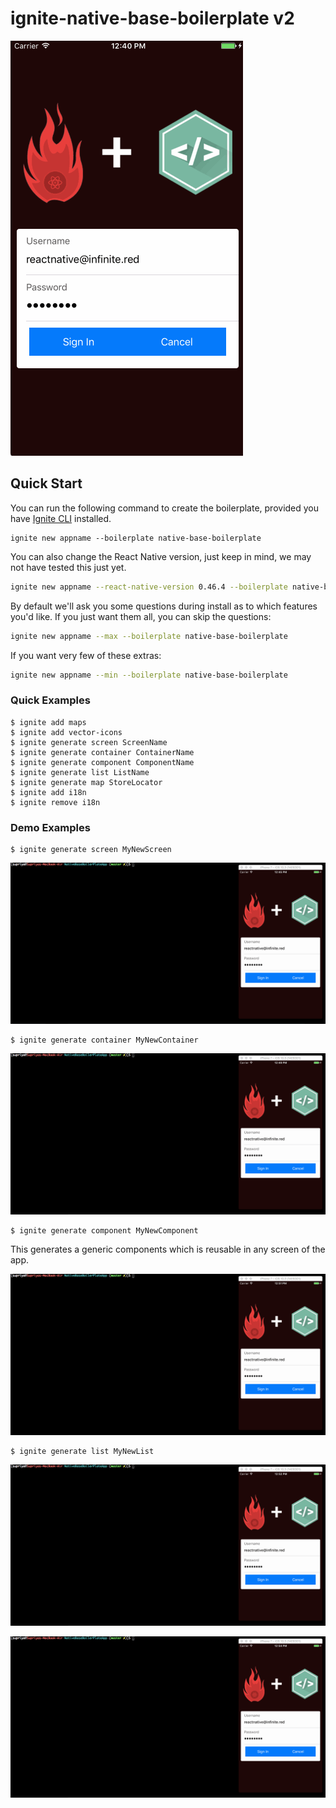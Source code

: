 # ignite-native-base-boilerplate v2

![NativeBase Ignite Boilerplate Preview](./demo-examples/ios-full-app.gif)

## Quick Start

You can run the following command to create the boilerplate, provided you have [Ignite CLI](https://github.com/infinitered/ignite) installed.

```
ignite new appname --boilerplate native-base-boilerplate
```

You can also change the React Native version, just keep in mind, we may not have tested this just yet.

```sh
ignite new appname --react-native-version 0.46.4 --boilerplate native-base-boilerplate
```

By default we'll ask you some questions during install as to which features you'd like.  If you just want them all, you can skip the questions:

```sh
ignite new appname --max --boilerplate native-base-boilerplate
```

If you want very few of these extras:

```sh
ignite new appname --min --boilerplate native-base-boilerplate
```

### Quick Examples

```
$ ignite add maps
$ ignite add vector-icons
$ ignite generate screen ScreenName
$ ignite generate container ContainerName
$ ignite generate component ComponentName
$ ignite generate list ListName
$ ignite generate map StoreLocator
$ ignite add i18n
$ ignite remove i18n
```


### Demo Examples


```
$ ignite generate screen MyNewScreen
```
![Generate New Screen](./demo-examples/ios-generate-screen.gif)



```
$ ignite generate container MyNewContainer
```
![Generate New Container](./demo-examples/ios-generate-container.gif)



```
$ ignite generate component MyNewComponent
```
This generates a generic components which is reusable in any screen of the app.

![Generate New Component](./demo-examples/ios-generate-component.gif)



```
$ ignite generate list MyNewList
```
![Generate New List](./demo-examples/ios-generate-list-flat-row.gif)

![Generate New List](./demo-examples/ios-generate-list-flat-grid.gif)

